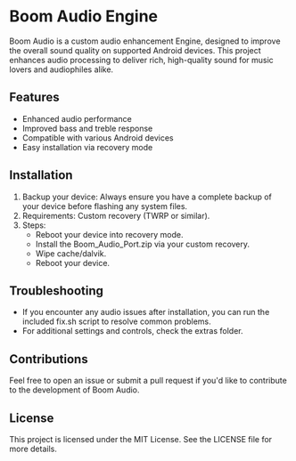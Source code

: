 # Boom Audio Engine

Boom Audio is a custom audio enhancement Engine, designed to improve the overall sound quality on supported Android devices. This project enhances audio processing to deliver rich, high-quality sound for music lovers and audiophiles alike.

## Features

- Enhanced audio performance
- Improved bass and treble response
- Compatible with various Android devices
- Easy installation via recovery mode

## Installation

1. Backup your device: Always ensure you have a complete backup of your device before flashing any system files.
2. Requirements: Custom recovery (TWRP or similar).
3. Steps:
   - Reboot your device into recovery mode.
   - Install the Boom_Audio_Port.zip via your custom recovery.
   - Wipe cache/dalvik.
   - Reboot your device.

## Troubleshooting

- If you encounter any audio issues after installation, you can run the included fix.sh script to resolve common problems.
- For additional settings and controls, check the extras folder.

## Contributions

Feel free to open an issue or submit a pull request if you'd like to contribute to the development of Boom Audio.

## License

This project is licensed under the MIT License. See the LICENSE file for more details.
